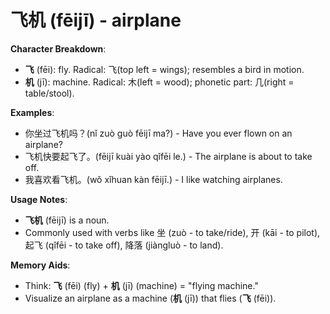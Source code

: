 # **飞机 (fēijī) - airplane**

**Character Breakdown**:  
- **飞** (fēi): fly. Radical: 飞(top left = wings); resembles a bird in motion.  
- **机** (jī): machine. Radical: 木(left = wood); phonetic part: 几(right = table/stool).

**Examples**:  
- 你坐过飞机吗？(nǐ zuò guò fēijī ma?) - Have you ever flown on an airplane?  
- 飞机快要起飞了。(fēijī kuài yào qǐfēi le.) - The airplane is about to take off.  
- 我喜欢看飞机。(wǒ xǐhuan kàn fēijī.) - I like watching airplanes.

**Usage Notes**:  
- **飞机** (fēijī) is a noun.  
- Commonly used with verbs like 坐 (zuò - to take/ride), 开 (kāi - to pilot), 起飞 (qǐfēi - to take off), 降落 (jiàngluò - to land).

**Memory Aids**:  
- Think: **飞** (fēi) (fly) + **机** (jī) (machine) = "flying machine."  
- Visualize an airplane as a machine (**机** (jī)) that flies (**飞** (fēi)).